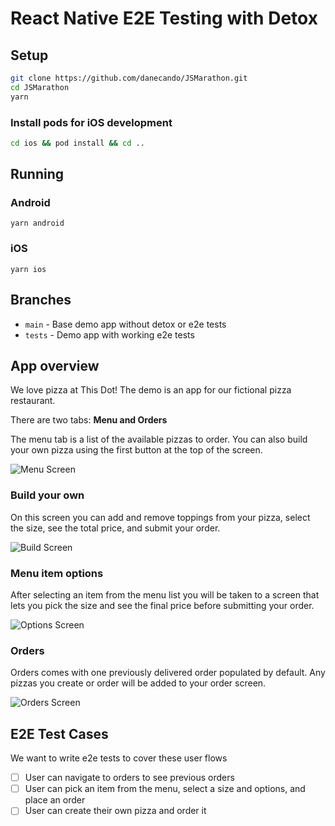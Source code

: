 # React Native E2E Testing with Detox

## Setup

```bash
git clone https://github.com/danecando/JSMarathon.git
cd JSMarathon
yarn
```

### Install pods for iOS development

```bash
cd ios && pod install && cd ..
```

## Running

### Android

```
yarn android
```

### iOS

```
yarn ios
```

## Branches

- `main` - Base demo app without detox or e2e tests
- `tests` - Demo app with working e2e tests

## App overview

We love pizza at This Dot! The demo is an app for our fictional pizza restaurant.

There are two tabs: **Menu and Orders**

The menu tab is a list of the available pizzas to order. You can also build your own pizza using the first button at the top of the screen.

![Menu Screen](./screenshots/menu-screen.png)

### Build your own

On this screen you can add and remove toppings from your pizza, select the size, see the total price, and submit your order.

![Build Screen](./screenshots/build-screen.png)

### Menu item options

After selecting an item from the menu list you will be taken to a screen that lets you pick the size and see the final price before submitting your order.

![Options Screen](./screenshots/options-screen.png)

### Orders

Orders comes with one previously delivered order populated by default. Any pizzas you create or order will be added to your order screen.

![Orders Screen](./screenshots/orders-screen.png)

## E2E Test Cases

We want to write e2e tests to cover these user flows

- [ ] User can navigate to orders to see previous orders
- [ ] User can pick an item from the menu, select a size and options, and place an order
- [ ] User can create their own pizza and order it
